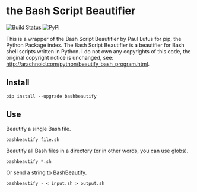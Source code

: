 the Bash Script Beautifier
==========================
[![Build Status](https://travis-ci.org/hermanbergwerf/bashbeautify.svg?branch=master)](https://travis-ci.org/hermanbergwerf/bashbeautify/)
[![PyPI](https://img.shields.io/pypi/v/bashbeautify.svg?maxAge=2592000)](https://pypi.python.org/pypi/bashbeautify)

This is a wrapper of the Bash Script Beautifier by Paul Lutus for pip, the
Python Package index. The Bash Script Beautifier is a beautifier for Bash shell
scripts written in Python. I do not own any copyrights of this code, the
original copyright notice is unchanged, see:
http://arachnoid.com/python/beautify_bash_program.html.

Install
-------
```
pip install --upgrade bashbeautify
```

Use
---
Beautify a single Bash file.
```
bashbeautify file.sh
```

Beautify all Bash files in a directory (or in other words, you can use globs).
```
bashbeautify *.sh
```

Or send a string to BashBeautify.
```
bashbeautify - < input.sh > output.sh
```
